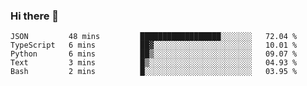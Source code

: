 ### Hi there 👋

<!--START_SECTION:waka-->
```text
JSON         48 mins         ██████████████████░░░░░░░   72.04 % 
TypeScript   6 mins          ██▓░░░░░░░░░░░░░░░░░░░░░░   10.01 % 
Python       6 mins          ██▒░░░░░░░░░░░░░░░░░░░░░░   09.07 % 
Text         3 mins          █▒░░░░░░░░░░░░░░░░░░░░░░░   04.93 % 
Bash         2 mins          █░░░░░░░░░░░░░░░░░░░░░░░░   03.95 % 
```
<!--END_SECTION:waka-->

<!--
**arlenxuzj/arlenxuzj** is a ✨ _special_ ✨ repository because its `README.md` (this file) appears on your GitHub profile.

Here are some ideas to get you started:

- 🔭 I’m currently working on ...
- 🌱 I’m currently learning ...
- 👯 I’m looking to collaborate on ...
- 🤔 I’m looking for help with ...
- 💬 Ask me about ...
- 📫 How to reach me: ...
- 😄 Pronouns: ...
- ⚡ Fun fact: ...
-->
